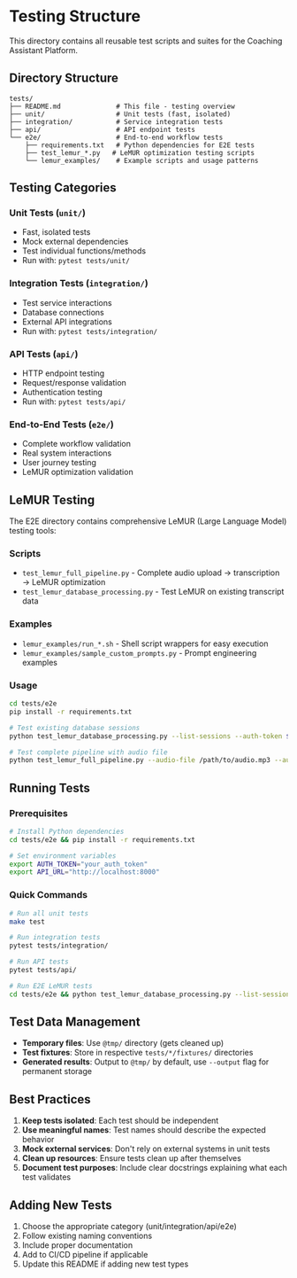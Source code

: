 # Testing Structure

This directory contains all reusable test scripts and suites for the Coaching Assistant Platform.

## Directory Structure

```
tests/
├── README.md              # This file - testing overview
├── unit/                  # Unit tests (fast, isolated)
├── integration/           # Service integration tests  
├── api/                   # API endpoint tests
└── e2e/                   # End-to-end workflow tests
    ├── requirements.txt   # Python dependencies for E2E tests
    ├── test_lemur_*.py   # LeMUR optimization testing scripts
    └── lemur_examples/    # Example scripts and usage patterns
```

## Testing Categories

### Unit Tests (`unit/`)
- Fast, isolated tests
- Mock external dependencies
- Test individual functions/methods
- Run with: `pytest tests/unit/`

### Integration Tests (`integration/`)
- Test service interactions
- Database connections
- External API integrations
- Run with: `pytest tests/integration/`

### API Tests (`api/`)
- HTTP endpoint testing
- Request/response validation
- Authentication testing
- Run with: `pytest tests/api/`

### End-to-End Tests (`e2e/`)
- Complete workflow validation
- Real system interactions
- User journey testing
- LeMUR optimization validation

## LeMUR Testing

The E2E directory contains comprehensive LeMUR (Large Language Model) testing tools:

### Scripts
- `test_lemur_full_pipeline.py` - Complete audio upload → transcription → LeMUR optimization
- `test_lemur_database_processing.py` - Test LeMUR on existing transcript data

### Examples
- `lemur_examples/run_*.sh` - Shell script wrappers for easy execution
- `lemur_examples/sample_custom_prompts.py` - Prompt engineering examples

### Usage
```bash
cd tests/e2e
pip install -r requirements.txt

# Test existing database sessions
python test_lemur_database_processing.py --list-sessions --auth-token $TOKEN

# Test complete pipeline with audio file
python test_lemur_full_pipeline.py --audio-file /path/to/audio.mp3 --auth-token $TOKEN
```

## Running Tests

### Prerequisites
```bash
# Install Python dependencies
cd tests/e2e && pip install -r requirements.txt

# Set environment variables
export AUTH_TOKEN="your_auth_token"
export API_URL="http://localhost:8000"
```

### Quick Commands
```bash
# Run all unit tests
make test

# Run integration tests
pytest tests/integration/

# Run API tests
pytest tests/api/

# Run E2E LeMUR tests
cd tests/e2e && python test_lemur_database_processing.py --list-sessions --auth-token $AUTH_TOKEN
```

## Test Data Management

- **Temporary files**: Use `@tmp/` directory (gets cleaned up)
- **Test fixtures**: Store in respective `tests/*/fixtures/` directories
- **Generated results**: Output to `@tmp/` by default, use `--output` flag for permanent storage

## Best Practices

1. **Keep tests isolated**: Each test should be independent
2. **Use meaningful names**: Test names should describe the expected behavior
3. **Mock external services**: Don't rely on external systems in unit tests
4. **Clean up resources**: Ensure tests clean up after themselves
5. **Document test purposes**: Include clear docstrings explaining what each test validates

## Adding New Tests

1. Choose the appropriate category (unit/integration/api/e2e)
2. Follow existing naming conventions
3. Include proper documentation
4. Add to CI/CD pipeline if applicable
5. Update this README if adding new test types